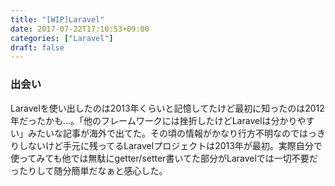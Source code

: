 ```yaml
---
title: "[WIP]Laravel"
date: 2017-07-22T17:10:53+09:00
categories: ["Laravel"]
draft: false
---
```


### 出会い
Laravelを使い出したのは2013年くらいと記憶してたけど最初に知ったのは2012年だったかも…。「他のフレームワークには挫折したけどLaravelは分かりやすい」みたいな記事が海外で出てた。その頃の情報がかなり行方不明なのではっきりしないけど手元に残ってるLaravelプロジェクトは2013年が最初。実際自分で使ってみても他では無駄にgetter/setter書いてた部分がLaravelでは一切不要だったりして随分簡単だなぁと感心した。
